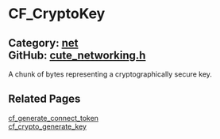 # CF_CryptoKey

Category: [net](https://github.com/RandyGaul/cute_framework/blob/master/docs/api_reference?id=net)  
GitHub: [cute_networking.h](https://github.com/RandyGaul/cute_framework/blob/master/include/cute_networking.h)  
---

A chunk of bytes representing a cryptographically secure key.

## Related Pages

[cf_generate_connect_token](https://github.com/RandyGaul/cute_framework/blob/master/docs/net/cf_generate_connect_token.md)  
[cf_crypto_generate_key](https://github.com/RandyGaul/cute_framework/blob/master/docs/net/cf_crypto_generate_key.md)  
